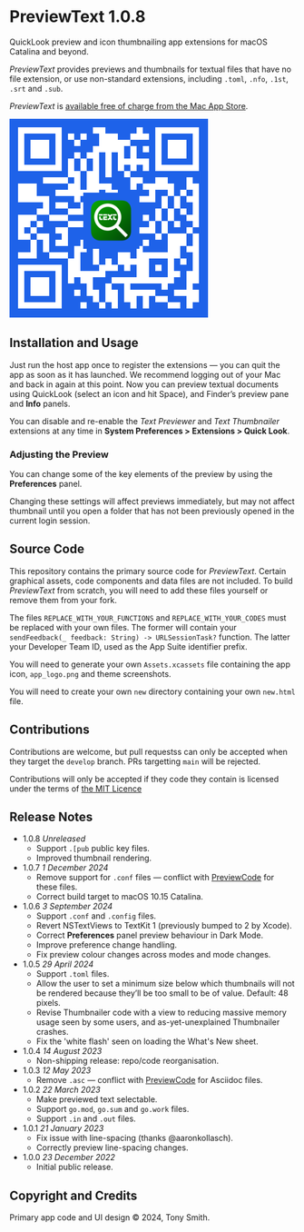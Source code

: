 # PreviewText 1.0.8

QuickLook preview and icon thumbnailing app extensions for macOS Catalina and beyond.

*PreviewText* provides previews and thumbnails for textual files that have no file extension, or use non-standard extensions, including `.toml`, `.nfo`, `.1st`, `.srt` and `.sub`.

*PreviewText* is [available free of charge from the Mac App Store](https://apps.apple.com/us/app/previewtext/id1660037028).

![PreviewText App Store QR code](qr-code.png)

## Installation and Usage ##

Just run the host app once to register the extensions &mdash; you can quit the app as soon as it has launched. We recommend logging out of your Mac and back in again at this point. Now you can preview textual documents using QuickLook (select an icon and hit Space), and Finder’s preview pane and **Info** panels.

You can disable and re-enable the *Text Previewer* and *Text Thumbnailer* extensions at any time in **System Preferences > Extensions > Quick Look**.

### Adjusting the Preview ###

You can change some of the key elements of the preview by using the **Preferences** panel.

Changing these settings will affect previews immediately, but may not affect thumbnail until you open a folder that has not been previously opened in the current login session.

## Source Code

This repository contains the primary source code for *PreviewText*. Certain graphical assets, code components and data files are not included. To build *PreviewText* from scratch, you will need to add these files yourself or remove them from your fork.

The files `REPLACE_WITH_YOUR_FUNCTIONS` and `REPLACE_WITH_YOUR_CODES` must be replaced with your own files. The former will contain your `sendFeedback(_ feedback: String) -> URLSessionTask?` function. The latter your Developer Team ID, used as the App Suite identifier prefix.

You will need to generate your own `Assets.xcassets` file containing the app icon, `app_logo.png` and theme screenshots.

You will need to create your own `new` directory containing your own `new.html` file.

## Contributions ##

Contributions are welcome, but pull requestss can only be accepted when they target the `develop` branch. PRs targetting `main` will be rejected.

Contributions will only be accepted if they code they contain is licensed under the terms of [the MIT Licence](#LICENSE.md)

## Release Notes ##

- 1.0.8 *Unreleased*
    - Support <code>.[pub</code> public key files.
    - Improved thumbnail rendering.
- 1.0.7 *1 December 2024*
    - Remove support for `.conf` files — conflict with [PreviewCode](https://smittytone.net/previewcode/index.html) for these files.
    - Correct build target to macOS 10.15 Catalina.
- 1.0.6 *3 September 2024*
    - Support `.conf` and `.config` files.
    - Revert NSTextViews to TextKit 1 (previously bumped to 2 by Xcode).
    - Correct **Preferences** panel preview behaviour in Dark Mode.
    - Improve preference change handling.
    - Fix preview colour changes across modes and mode changes.
- 1.0.5 *29 April 2024*
    - Support `.toml` files.
    - Allow the user to set a minimum size below which thumbnails will not be rendered because they’ll be too small to be of value. Default: 48 pixels.
    - Revise Thumbnailer code with a view to reducing massive memory usage seen by some users, and as-yet-unexplained Thumbnailer crashes.
    - Fix the 'white flash' seen on loading the What's New sheet.
- 1.0.4 *14 August 2023*
    - Non-shipping release: repo/code reorganisation.
- 1.0.3 *12 May 2023*
    - Remove `.asc` — conflict with [PreviewCode](https://smittytone.net/previewcode/index.html) for Asciidoc files.
- 1.0.2 *22 March 2023*
    - Make previewed text selectable.
    - Support `go.mod`, `go.sum` and `go.work` files.
    - Support `.in` and `.out` files.
- 1.0.1 *21 January 2023*
    - Fix issue with line-spacing (thanks @aaronkollasch).
    - Correctly preview line-spacing changes.
- 1.0.0 *23 December 2022*
    - Initial public release.

## Copyright and Credits ##

Primary app code and UI design &copy; 2024, Tony Smith.
